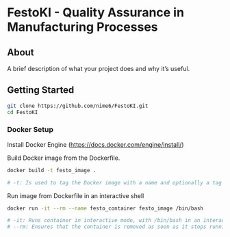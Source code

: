 # FestoKI - Quality Assurance in Manufacturing Processes


## About
A brief description of what your project does and why it’s useful.

## Getting Started

```bash
git clone https://github.com/nime6/FestoKI.git
cd FestoKI
```

### Docker Setup

Install Docker Engine (https://docs.docker.com/engine/install/)

Build Docker image from the Dockerfile.

```bash
docker build -t festo_image .

# -t: Is used to tag the Docker image with a name and optionally a tag in the format name:tag
```

Run image from Dockerfile in an interactive shell

```bash
docker run -it --rm --name festo_container festo_image /bin/bash

# -it: Runs container in interactive mode, with /bin/bash in an interactive shell
# --rm: Ensures that the container is removed as soon as it stops running.
```



